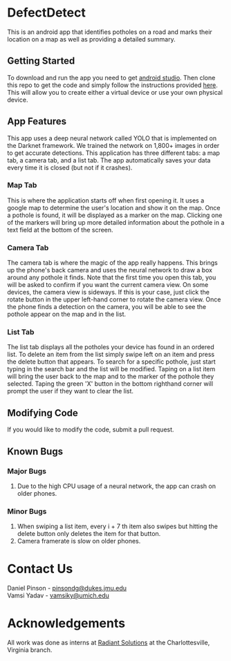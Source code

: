 # DefectDetect
This is an android app that identifies potholes on a road and marks their location on a map as well as providing a detailed summary.

## Getting Started
To download and run the app you need to get [android studio](https://developer.android.com/studio/). Then clone this repo to get the code and simply follow the instructions provided [here](https://developer.android.com/training/basics/firstapp/running-app). This will allow you to create either a virtual device or use your own physical device.

## App Features
This app uses a deep neural network called YOLO that is implemented on the Darknet framework. We trained the network on 1,800+ images in order to get accurate detections. This application has three different tabs: a map tab, a camera tab, and a list tab. The app automatically saves your data every time it is closed (but not if it crashes).
### Map Tab
This is where the application starts off when first opening it. It uses a google map to determine the user's location and show it on the map. Once a pothole is found, it will be displayed as a marker on the map. Clicking one of the markers will bring up more detailed information about the pothole in a text field at the bottom of the screen.
### Camera Tab
The camera tab is where the magic of the app really happens. This brings up the phone's back camera and uses the neural network to draw a box around any pothole it finds. Note that the first time you open this tab, you will be asked to confirm if you want the current camera view. On some devices, the camera view is sideways. If this is your case, just click the rotate button in the upper left-hand corner to rotate the camera view. Once the phone finds a detection on the camera, you will be able to see the pothole appear on the map and in the list.
### List Tab
The list tab displays all the potholes your device has found in an ordered list. To delete an item from the list simply swipe left on an item and press the delete button that appears. To search for a specific pothole, just start typing in the search bar and the list will be modified. Taping on a list item will bring the user back to the map and to the marker of the pothole they selected. Taping the green 'X' button in the bottom righthand corner will prompt the user if they want to clear the list.

## Modifying Code
If you would like to modify the code, submit a pull request.

## Known Bugs
### Major Bugs
1. Due to the high CPU usage of a neural network, the app can crash on older phones.

### Minor Bugs
1. When swiping a list item, every i + 7 th item also swipes but hitting the delete button only deletes the item for that button.
2. Camera framerate is slow on older phones.

# Contact Us
Daniel Pinson - pinsondg@dukes.jmu.edu  
Vamsi Yadav - vamsiky@umich.edu

# Acknowledgements
All work was done as interns at [Radiant Solutions](http://www.radiantsolutions.com/) at the Charlottesville, Virginia branch.
